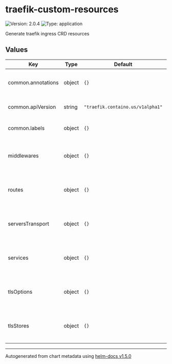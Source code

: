 # traefik-custom-resources

![Version: 2.0.4](https://img.shields.io/badge/Version-2.0.4-informational?style=flat-square) ![Type: application](https://img.shields.io/badge/Type-application-informational?style=flat-square)

Generate traefik ingress CRD resources

## Values

| Key | Type | Default | Description |
|-----|------|---------|-------------|
| common.annotations | object | `{}` | Common annotations to apply to all resources. |
| common.apiVersion | string | `"traefik.containo.us/v1alpha1"` | Default traefik custom resource api version. |
| common.labels | object | `{}` | Common labels to apply to all resources. |
| middlewares | object | `{}` | Map of traefik Middleware resources. Map key is resource name. |
| routes | object | `{}` | Map of traefik IngressRoute resources. Map key is resource name. |
| serversTransport | object | `{}` | Map of traefik ServersTransport resources. Map key is resource name. |
| services | object | `{}` | Map of traefik TraefikService resources. Map key is resource name. |
| tlsOptions | object | `{}` | Map of traefik TLSOption resources. Map key is resource name. |
| tlsStores | object | `{}` | Map of traefik TLSStore resources. Map key is resource name. |

----------------------------------------------
Autogenerated from chart metadata using [helm-docs v1.5.0](https://github.com/norwoodj/helm-docs/releases/v1.5.0)
